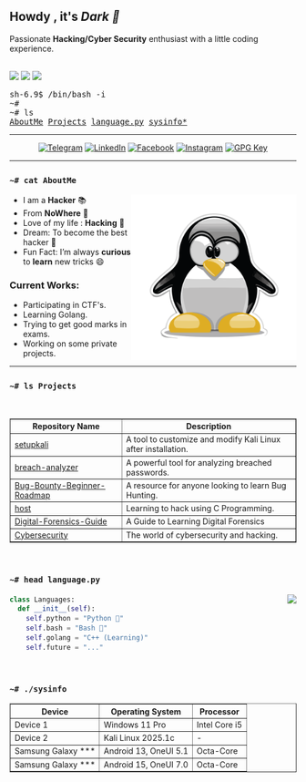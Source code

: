 <h2>Howdy , it's <i>Dark 👋</i></h2>
Passionate <b>Hacking/Cyber Security</b> enthusiast with a little coding experience.
<br /><br />

<!-- Badges -->
<p>
    <a href="#"><img src="https://img.shields.io/github/followers/ucybers?style=social&label=follow"></a>
    <a href="#"><img src="https://img.shields.io/github/stars/ucybers?style=social"></a>
    <a href="#"><img src="https://komarev.com/ghpvc/?username=ucybers"></a>
    
    
</p>

<!-- Console? -->
<pre>
sh-6.9$ /bin/bash -i
~#
~# ls
<a href="#-cat-AboutMe">AboutMe</a> <a href="#-ls-projects">Projects</a> <a href="#-head-languagepy">language.py</a> <a href="#-sysinfo">sysinfo*</a>
</pre>

<!-- Social Badges-->
<hr />
<p align=center>
    <a href="https://t.me/ucybers" target="_blank"><img
            src="https://img.shields.io/badge/Telegram-%232CA5E0?style=for-the-badge&logoColor=white&logo=telegram"
            alt="Telegram"></a>
    <a href="https://www.linkedin.com/in/ucybers" target="_blank"><img
            src="https://img.shields.io/badge/LinkedIn-%230077B5?style=for-the-badge&logo=linkedin" alt="LinkedIn"></a>
    <a href="https://facebook.com/ucybers" target="_blank"><img
            src="https://img.shields.io/badge/Facebook-%231877F2?style=for-the-badge&logoColor=white&logo=facebook"
            alt="Facebook"></a>
    <a href="https://instagram.com/ucybers" target="_blank"><img
            src="https://img.shields.io/badge/Instagram-%23E4405F?style=for-the-badge&logoColor=white&logo=instagram"
            alt="Instagram"></a>
    <a href="https://github.com/ucybers.gpg" target="_blank"><img
            src="https://img.shields.io/badge/GPG%20Key-%233f4145?style=for-the-badge&logo=gnu-privacy-guard"
            alt="GPG Key"></a>
</p>
<hr />

### `~# cat AboutMe`
<a href="#"><img align="right" height=290 src="assets/tux.svg"></a>

- I am a **Hacker** 📚
- From **NoWhere** 👾 
- Love of my life : **Hacking** 🛌
- Dream: To become the best hacker 💸
- Fun Fact: I’m always **curious** to **learn** new tricks 😄

### Current Works:
- Participating in CTF's.
- Learning Golang.
- Trying to get good marks in exams.
- Working on some private projects.
<hr />

### `~# ls Projects`
<br>
<table border="1">
    <tr>
        <th>Repository Name</th>
        <th>Description</th>
    </tr>
    <tr>
        <td><a href="https://github.com/ucybers/setupkali">setupkali</a></td>
        <td>A tool to customize and modify Kali Linux after installation.</td>
    </tr>
    <tr>
        <td><a href="https://github.com/UCYBERS/breach-analyzer">breach-analyzer</a></td>
        <td>A powerful tool for analyzing breached passwords.</td>
    </tr>
    <tr>
        <td><a href="https://github.com/UCYBERS/Bug-Bounty-Beginner-Roadmap">Bug-Bounty-Beginner-Roadmap</a></td>
        <td>A resource for anyone looking to learn Bug Hunting.</td>
    </tr>
    <tr>
        <td><a href="https://github.com/UCYBERS/C-Programming-For-Hacking">host</a></td>
        <td>Learning to hack using C Programming.</td>
    </tr>
    <tr>
        <td><a href="https://github.com/UCYBERS/Digital-Forensics-Guide">Digital-Forensics-Guide</a></td>
        <td>A Guide to Learning Digital Forensics</td>
    </tr>
    <tr>
        <td><a href="https://github.com/UCYBERS/Cybersecurity">Cybersecurity</a></td>
        <td>The world of cybersecurity and hacking.</td>
    </tr>
</table>

<br/>

<!-- Languages -->
### `~# head language.py`
<a href="#"><img align="right" height=150 src="https://github-readme-stats.vercel.app/api/top-langs/?username=dark0x0x&layout=compact&theme=react&hide=html,css&hide_border=true&card_width=380&hide_title=true&langs_count=6"></a>

```python
class Languages:
  def __init__(self):
    self.python = "Python 🐍"
    self.bash = "Bash 🔩"
    self.golang = "C++ (Learning)"
    self.future = "..."
```

<br/>

<!-- System Info -->
### `~# ./sysinfo`
<table border="1">
  <tr>
    <th>Device</th>
    <th>Operating System</th>
    <th>Processor</th>
  </tr>
  <tr>
    <td>Device 1</td>
    <td>Windows 11 Pro</td>
    <td>Intel Core i5</td>
  </tr>
  <tr>
    <td>Device 2</td>
    <td>Kali Linux 2025.1c</td>
    <td>-</td>
  </tr>
  <tr>
    <td>Samsung Galaxy ***</td>
    <td>Android 13, OneUI 5.1</td>
    <td>Octa-Core</td>
  </tr>
  <tr>
    <td>Samsung Galaxy ***</td>
    <td>Android 15, OneUI 7.0</td>
    <td>Octa-Core</td>
  </tr>
</table>

<!-- end -->
